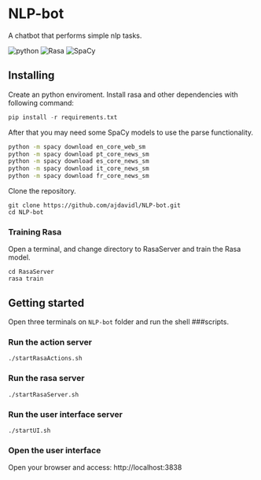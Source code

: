# NLP-bot

A chatbot that performs simple nlp tasks.

![python](https://img.shields.io/badge/Python-3776AB?style=flat&labelColor=FFD43B&logoColor=3776AB&logo=python)
![Rasa](https://img.shields.io/badge/Rasa-6200F5?style=flat&labelColor=6200F5&logoColor=whitesmoke&logo=Rasa)
![SpaCy](https://img.shields.io/badge/SpaCy-0A84FF?style=flat&labelColor=0A84FF&logoColor=whitesmoke&logo=SpaCy)


## Installing 

Create an python enviroment. Install rasa and other dependencies with following command:

```python
pip install -r requirements.txt
```
After that you may need some SpaCy models to use the parse functionality.

```bash
python -m spacy download en_core_web_sm
python -m spacy download pt_core_news_sm
python -m spacy download es_core_news_sm
python -m spacy download it_core_news_sm
python -m spacy download fr_core_news_sm
```

Clone the repository.

```Shell
git clone https://github.com/ajdavidl/NLP-bot.git
cd NLP-bot
```

### Training Rasa

Open a terminal, and change directory to RasaServer and train the Rasa model.

```Shell
cd RasaServer
rasa train
```

## Getting started

Open three terminals on `NLP-bot` folder and run the shell 
###scripts.

### Run the action server

```Shell
./startRasaActions.sh 
```

### Run the rasa server

```Shell
./startRasaServer.sh 
```

### Run the user interface server

```Shell
./startUI.sh
```
### Open the user interface

Open your browser and access: http://localhost:3838
